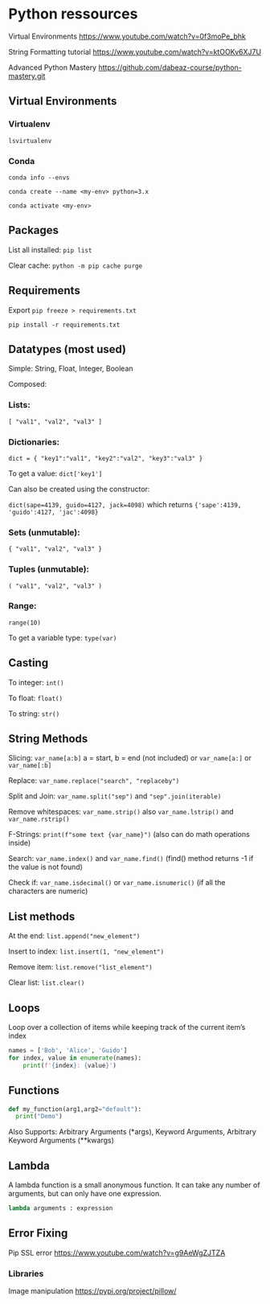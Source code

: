 # Python ressources

Virtual Environments https://www.youtube.com/watch?v=0f3moPe_bhk

String Formatting tutorial https://www.youtube.com/watch?v=ktOOKv6XJ7U

Advanced Python Mastery https://github.com/dabeaz-course/python-mastery.git


## Virtual Environments


### Virtualenv

```lsvirtualenv```


### Conda

```conda info --envs```

```conda create --name <my-env> python=3.x```

```conda activate <my-env>```


## Packages

List all installed: ```pip list```

Clear cache: ```python -m pip cache purge```


## Requirements

Export ```pip freeze > requirements.txt```

 ```pip install -r requirements.txt```


## Datatypes (most used)

Simple: String, Float, Integer, Boolean

Composed:

### Lists: 

```[ "val1", "val2", "val3" ]```


### Dictionaries: 

```
dict = { "key1":"val1", "key2":"val2", "key3":"val3" }
```

To get a value: ```dict['key1']```

Can also be created using the constructor:

```dict(sape=4139, guido=4127, jack=4098)``` which returns ```{'sape':4139, 'guido':4127, 'jac':4098}```


### Sets (unmutable):

```
{ "val1", "val2", "val3" }
```

### Tuples (unmutable): 

```( "val1", "val2", "val3" )```


### Range: 

```range(10)```


To get a variable type: ```type(var)```


## Casting

To integer: ```int()```

To float: ```float()```

To string: ```str()```


## String Methods

Slicing: ```var_name[a:b]``` a = start, b = end (not included) or ```var_name[a:]``` or ```var_name[:b]```

Replace: ```var_name.replace("search", "replaceby")```

Split and Join: ```var_name.split("sep")``` and ```"sep".join(iterable)```

Remove whitespaces: ```var_name.strip()``` also ```var_name.lstrip()``` and ```var_name.rstrip()```

F-Strings: ```print(f"some text {var_name}")``` (also can do math operations inside)

Search: ```var_name.index()``` and ```var_name.find()``` (find() method returns -1 if the value is not found)

Check if: ```var_name.isdecimal()``` or ```var_name.isnumeric()``` (if all the characters are numeric)


## List methods

At the end: ```list.append("new_element")```

Insert to index: ```list.insert(1, "new_element")```

Remove item: ```list.remove("list_element")```

Clear list: ```list.clear()```


## Loops

Loop over a collection of items while keeping track of the current item’s index
```python
names = ['Bob', 'Alice', 'Guido']
for index, value in enumerate(names):
    print(f'{index}: {value}')
```

## Functions

```python
def my_function(arg1,arg2="default"):
  print("Demo")
```

Also Supports: Arbitrary Arguments (*args), Keyword Arguments, Arbitrary Keyword Arguments (**kwargs)


## Lambda

A lambda function is a small anonymous function. It can take any number of arguments, but can only have one expression.

```python
lambda arguments : expression
```

## Error Fixing

Pip SSL error https://www.youtube.com/watch?v=g9AeWgZJTZA


### Libraries

Image manipulation https://pypi.org/project/pillow/


